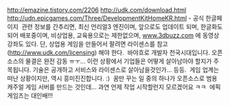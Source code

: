 http://emazine.tistory.com/2206
http://udk.com/download.html
http://udn.epicgames.com/Three/DevelopmentKitHomeKR.html - 공식 한글페이지
 관련 정보를 간추리면, 최신 언리얼3 엔진이며, 앞으로도 업데이트 되며, 한글화도 되어 배포중이며, 비상업용, 교육용으로는 제한없으며, www.3dbuzz.com 에 동영상 강좌도 있다. 단, 상업용 게임을 만들어서 팔려면 라이센스를 참고(<http://www.udk.com/licensing>) 해야 한다.
 바야흐로 개발자 천국시대입니다. 오픈소스의 물결은 완전 감동 ㅠㅜ... 이런 상황에서 기업들은 어떻게 살아남아야 할지가 주목됩니다. 기술은 공개하고 서비스와 라이센스로 살아남을것인가... 등등.
 게임 업계는 떠난 상황이지만, 역시 흥미진진합니다. :)
 꿈만 꾸는 일 중의 하나가 오픈소스로 범용 캐주얼 게임 서버를 만드는 것인데... 과연 언제 작업 시작할런지 모르겠어요 ㅋㅋ
 에픽 게임즈는 대인배!!!

